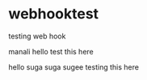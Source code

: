 # webhooktest
testing web hook

manali hello
test this here

hello suga
suga
sugee
testing this here
